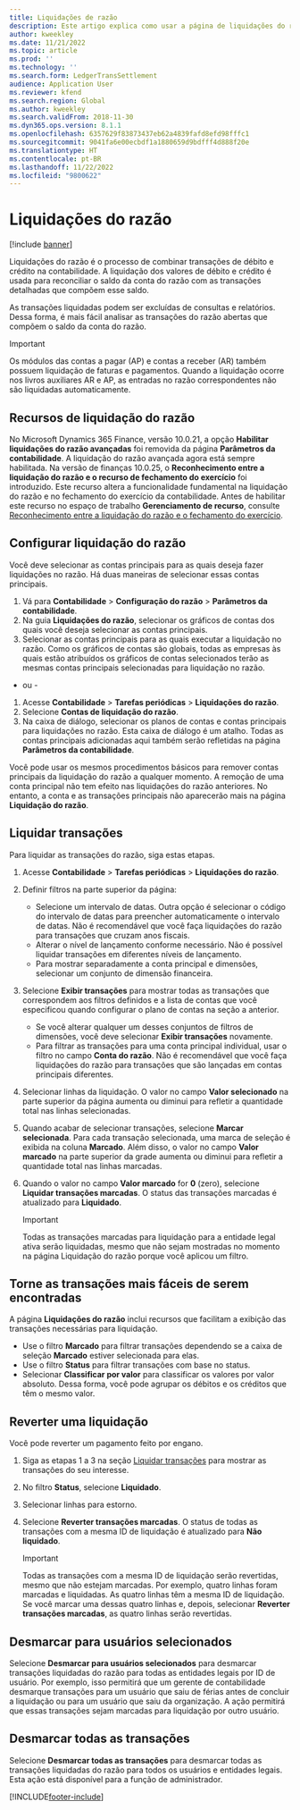 ```yaml
---
title: Liquidações de razão
description: Este artigo explica como usar a página de liquidações do razão para liquidar as transações do razão e pagamentos revertidos.
author: kweekley
ms.date: 11/21/2022
ms.topic: article
ms.prod: ''
ms.technology: ''
ms.search.form: LedgerTransSettlement
audience: Application User
ms.reviewer: kfend
ms.search.region: Global
ms.author: kweekley
ms.search.validFrom: 2018-11-30
ms.dyn365.ops.version: 8.1.1
ms.openlocfilehash: 6357629f83873437eb62a4839fafd8efd98fffc1
ms.sourcegitcommit: 9041fa6e00ecbdf1a1880659d9bdfff4d888f20e
ms.translationtype: HT
ms.contentlocale: pt-BR
ms.lasthandoff: 11/22/2022
ms.locfileid: "9800622"
---
```

# <a name="ledger-settlements"></a>Liquidações do razão

[!include [banner](../includes/banner.md)]

Liquidações do razão é o processo de combinar transações de débito e crédito na contabilidade. A liquidação dos valores de débito e crédito é usada para reconciliar o saldo da conta do razão com as transações detalhadas que compõem esse saldo.

As transações liquidadas podem ser excluídas de consultas e relatórios. Dessa forma, é mais fácil analisar as transações do razão abertas que compõem o saldo da conta do razão.

> [!IMPORTANT] 
> Os módulos das contas a pagar (AP) e contas a receber (AR) também possuem liquidação de faturas e pagamentos. Quando a liquidação ocorre nos livros auxiliares AR e AP, as entradas no razão correspondentes não são liquidadas automaticamente.

## <a name="ledger-settlement-features"></a>Recursos de liquidação do razão
No Microsoft Dynamics 365 Finance, versão 10.0.21, a opção **Habilitar liquidações do razão avançadas** foi removida da página **Parâmetros da contabilidade**. A liquidação do razão avançada agora está sempre habilitada.
Na versão de finanças 10.0.25, o **Reconhecimento entre a liquidação do razão e o recurso de fechamento do exercício** foi introduzido. Este recurso altera a funcionalidade fundamental na liquidação do razão e no fechamento do exercício da contabilidade. Antes de habilitar este recurso no espaço de trabalho **Gerenciamento de recurso**, consulte [Reconhecimento entre a liquidação do razão e o fechamento do exercício](awareness-between-ledger-settlement-year-end-close.md).

## <a name="set-up-ledger-settlement"></a>Configurar liquidação do razão
Você deve selecionar as contas principais para as quais deseja fazer liquidações no razão. Há duas maneiras de selecionar essas contas principais.

1. Vá para **Contabilidade** > **Configuração do razão** > **Parâmetros da contabilidade**.
2. Na guia **Liquidações do razão**, selecionar os gráficos de contas dos quais você deseja selecionar as contas principais.
3. Selecionar as contas principais para as quais executar a liquidação no razão. Como os gráficos de contas são globais, todas as empresas às quais estão atribuídos os gráficos de contas selecionados terão as mesmas contas principais selecionadas para liquidação no razão.

  - ou -

1. Acesse **Contabilidade** > **Tarefas periódicas** > **Liquidações do razão**.
2. Selecione **Contas de liquidação do razão**.
3. Na caixa de diálogo, selecionar os planos de contas e contas principais para liquidações no razão. Esta caixa de diálogo é um atalho. Todas as contas principais adicionadas aqui também serão refletidas na página **Parâmetros da contabilidade**.

Você pode usar os mesmos procedimentos básicos para remover contas principais da liquidação do razão a qualquer momento. A remoção de uma conta principal não tem efeito nas liquidações do razão anteriores. No entanto, a conta e as transações principais não aparecerão mais na página **Liquidação do razão**.

## <a name="settle-transactions"></a><a name="settle-transactions"></a>Liquidar transações
Para liquidar as transações do razão, siga estas etapas.

1. Acesse **Contabilidade** > **Tarefas periódicas** > **Liquidações do razão**.
2. Definir filtros na parte superior da página:

    - Selecione um intervalo de datas. Outra opção é selecionar o código do intervalo de datas para preencher automaticamente o intervalo de datas. Não é recomendável que você faça liquidações do razão para transações que cruzam anos fiscais.
    - Alterar o nível de lançamento conforme necessário. Não é possível liquidar transações em diferentes níveis de lançamento.
    - Para mostrar separadamente a conta principal e dimensões, selecionar um conjunto de dimensão financeira.

3. Selecione **Exibir transações** para mostrar todas as transações que correspondem aos filtros definidos e a lista de contas que você especificou quando configurar o plano de contas na seção a anterior.

    - Se você alterar qualquer um desses conjuntos de filtros de dimensões, você deve selecionar **Exibir transações** novamente.
    - Para filtrar as transações para uma conta principal individual, usar o filtro no campo **Conta do razão**. Não é recomendável que você faça liquidações do razão para transações que são lançadas em contas principais diferentes.

4. Selecionar linhas da liquidação. O valor no campo **Valor selecionado** na parte superior da página aumenta ou diminui para refletir a quantidade total nas linhas selecionadas.
5. Quando acabar de selecionar transações, selecione **Marcar selecionada**. Para cada transação selecionada, uma marca de seleção é exibida na coluna **Marcado**. Além disso, o valor no campo **Valor marcado** na parte superior da grade aumenta ou diminui para refletir a quantidade total nas linhas marcadas.
6. Quando o valor no campo **Valor marcado** for **0** (zero), selecione **Liquidar transações marcadas**. O status das transações marcadas é atualizado para **Liquidado**.

    > [!IMPORTANT]
    > Todas as transações marcadas para liquidação para a entidade legal ativa serão liquidadas, mesmo que não sejam mostradas no momento na página Liquidação do razão porque você aplicou um filtro.

## <a name="make-transactions-easier-to-find"></a>Torne as transações mais fáceis de serem encontradas
A página **Liquidações do razão** inclui recursos que facilitam a exibição das transações necessárias para liquidação.

- Use o filtro **Marcado** para filtrar transações dependendo se a caixa de seleção **Marcado** estiver selecionada para elas.
- Use o filtro **Status** para filtrar transações com base no status.
- Selecionar **Classificar por valor** para classificar os valores por valor absoluto. Dessa forma, você pode agrupar os débitos e os créditos que têm o mesmo valor.

## <a name="reverse-a-settlement"></a>Reverter uma liquidação
Você pode reverter um pagamento feito por engano.

1. Siga as etapas 1 a 3 na seção [Liquidar transações](#settle-transactions) para mostrar as transações do seu interesse.
2. No filtro **Status**, selecione **Liquidado**.
3. Selecionar linhas para estorno.
4. Selecione **Reverter transações marcadas**. O status de todas as transações com a mesma ID de liquidação é atualizado para **Não liquidado**.

    > [!IMPORTANT]
    > Todas as transações com a mesma ID de liquidação serão revertidas, mesmo que não estejam marcadas. Por exemplo, quatro linhas foram marcadas e liquidadas. As quatro linhas têm a mesma ID de liquidação. Se você marcar uma dessas quatro linhas e, depois, selecionar **Reverter transações marcadas**, as quatro linhas serão revertidas.

## <a name="unmark-for-selected-users"></a>Desmarcar para usuários selecionados
Selecione **Desmarcar para usuários selecionados** para desmarcar transações liquidadas do razão para todas as entidades legais por ID de usuário. Por exemplo, isso permitirá que um gerente de contabilidade desmarque transações para um usuário que saiu de férias antes de concluir a liquidação ou para um usuário que saiu da organização. A ação permitirá que essas transações sejam marcadas para liquidação por outro usuário.


## <a name="unmark-all-transactions"></a>Desmarcar todas as transações
Selecione **Desmarcar todas as transações** para desmarcar todas as transações liquidadas do razão para todos os usuários e entidades legais. Esta ação está disponível para a função de administrador.



[!INCLUDE[footer-include](../../includes/footer-banner.md)]
